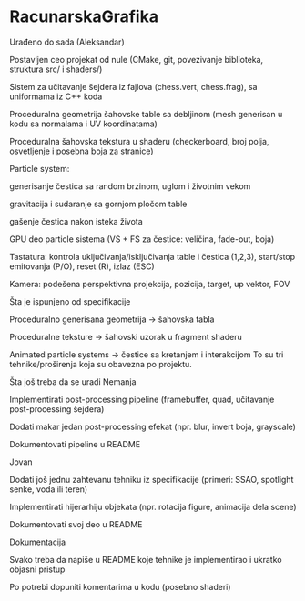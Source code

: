 # RacunarskaGrafika

Urađeno do sada (Aleksandar)

Postavljen ceo projekat od nule (CMake, git, povezivanje biblioteka, struktura src/ i shaders/)

Sistem za učitavanje šejdera iz fajlova (chess.vert, chess.frag), sa uniformama iz C++ koda

Proceduralna geometrija šahovske table sa debljinom (mesh generisan u kodu sa normalama i UV koordinatama)

Proceduralna šahovska tekstura u shaderu (checkerboard, broj polja, osvetljenje i posebna boja za stranice)

Particle system:

generisanje čestica sa random brzinom, uglom i životnim vekom

gravitacija i sudaranje sa gornjom pločom table

gašenje čestica nakon isteka života

GPU deo particle sistema (VS + FS za čestice: veličina, fade-out, boja)

Tastatura: kontrola uključivanja/isključivanja table i čestica (1,2,3), start/stop emitovanja (P/O), reset (R), izlaz (ESC)

Kamera: podešena perspektivna projekcija, pozicija, target, up vektor, FOV

Šta je ispunjeno od specifikacije

Proceduralno generisana geometrija → šahovska tabla

Proceduralne teksture → šahovski uzorak u fragment shaderu

Animated particle systems → čestice sa kretanjem i interakcijom
To su tri tehnike/proširenja koja su obavezna po projektu.

Šta još treba da se uradi
Nemanja

Implementirati post-processing pipeline (framebuffer, quad, učitavanje post-processing šejdera)

Dodati makar jedan post-processing efekat (npr. blur, invert boja, grayscale)

Dokumentovati pipeline u README

Jovan

Dodati još jednu zahtevanu tehniku iz specifikacije (primeri: SSAO, spotlight senke, voda ili teren)

Implementirati hijerarhiju objekata (npr. rotacija figure, animacija dela scene)

Dokumentovati svoj deo u README

Dokumentacija

Svako treba da napiše u README koje tehnike je implementirao i ukratko objasni pristup

Po potrebi dopuniti komentarima u kodu (posebno shaderi)
